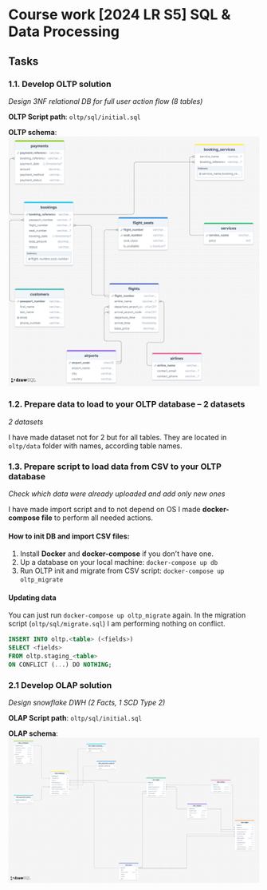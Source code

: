 # Course work [2024 LR S5] SQL & Data Processing

## Tasks
### 1.1. Develop OLTP solution
*Design 3NF relational DB for full user action flow (8 tables)*

**OLTP Script path**: `oltp/sql/initial.sql`

**OLTP schema**:
![OLTP Schema](oltp/docs/oltp.png)

### 1.2. Prepare data to load to your OLTP database – 2 datasets
*2 datasets*

I have made dataset not for 2 but for all tables. 
They are located in `oltp/data` folder with names, according table names.

### 1.3. Prepare script to load data from CSV to your OLTP database
*Check which data were already uploaded and add only new ones*

I have made import script and to not depend on OS I made **docker-compose file** to perform all needed actions.

#### How to init DB and import CSV files:
1. Install **Docker** and **docker-compose** if you don't have one.
2. Up a database on your local machine: `docker-compose up db`
3. Run OLTP init and migrate from CSV script: `docker-compose up oltp_migrate`

#### Updating data
You can just run `docker-compose up oltp_migrate` again. In the migration script (`oltp/sql/migrate.sql`) I am performing nothing on conflict.
```sql
INSERT INTO oltp.<table> (<fields>)
SELECT <fields>
FROM oltp.staging_<table>
ON CONFLICT (...) DO NOTHING;
```

### 2.1 Develop OLAP solution
*Design snowflake DWH (2 Facts, 1 SCD Type 2)*

**OLAP Script path**: `oltp/sql/initial.sql`

**OLAP schema**:
![OLAP Schema](olap/docs/olap.png)
